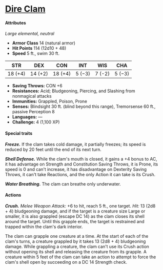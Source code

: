 # [Dire Clam](https://github.com/mpanighetti/dnd5e-monsters/blob/main/elementals/dire-clam.md)

#### Attributes

_Large elemental, neutral_

- **Armor Class** 14 (natural armor)
- **Hit Points** 114 (12d10 + 48)
- **Speed** 5 ft., swim 30 ft.

|STR|DEX|CON|INT|WIS|CHA|
|:-:|:-:|:-:|:-:|:-:|:-:|
|18 (+4)|14 (+2)|18 (+4)|5 (−3)|7 (-2)|5 (−3)|

- **Saving Throws:** CON +6
- **Resistances:** Acid; Bludgeoning, Piercing, and Slashing from nonmagical attacks
- **Immunities:** Grappled, Poison, Prone
- **Senses:** Blindsight 30 ft. (blind beyond this range), Tremorsense 60 ft., passive Perception 8
- **Languages:** —
- **Challenge:** 4 (1,100 XP)


#### Special traits

_**Freeze.**_ If the clam takes cold damage, it partially freezes; its speed is reduced by 20 feet until the end of its next turn.

_**Shell Defense.**_ While the clam's mouth is closed, it gains a +4 bonus to AC, it has advantage on Strength and Constitution Saving Throws, it is Prone, its speed is 0 and can't increase, it has disadvantage on Dexterity Saving Throws, it can't take Reactions, and the only Action it can take is its Crush.

_**Water Breathing.**_ The clam can breathe only underwater.

#### Actions

_**Crush.**_ _Melee Weapon Attack:_ +6 to hit, reach 5 ft., one target. _Hit:_ 13 (2d8 + 4) bludgeoning damage, and if the target is a creature size Large or smaller, it is also grappled (escape DC 14) as the clam closes its shell around the target. Until this grapple ends, the target is restrained and trapped within the clam's dark interior.

The clam can grapple one creature at a time. At the start of each of the clam's turns, a creature grappled by it takes 13 (2d8 + 4) bludgeoning damage. While grappling a creature, the clam can't use its Crush action without opening its shell and releasing the creature from its grapple. A creature within 5 feet of the clam can take an action to attempt to force the clam's shell open by succeeding on a DC 14 Strength check.
